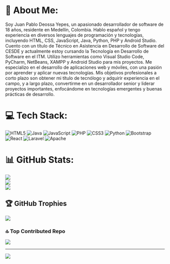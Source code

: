 # 💫 About Me:
Soy Juan Pablo Deossa Yepes, un apasionado desarrollador de software de 18 años, residente en Medellín, Colombia. Hablo español y tengo experiencia en diversos lenguajes de programación y tecnologías, incluyendo HTML, CSS, JavaScript, Java, Python, PHP y Android Studio. Cuento con un título de Técnico en Asistencia en Desarrollo de Software del CESDE y actualmente estoy cursando la Tecnología en Desarrollo de Software en el ITM. Utilizo herramientas como Visual Studio Code, PyCharm, NetBeans, XAMPP y Android Studio para mis proyectos. Me especializo en el desarrollo de aplicaciones web y móviles, con una pasión por aprender y aplicar nuevas tecnologías. Mis objetivos profesionales a corto plazo son obtener mi título de tecnólogo y adquirir experiencia en el campo, y a largo plazo, convertirme en un desarrollador senior y liderar proyectos importantes, enfocándome en tecnologías emergentes y buenas prácticas de desarrollo.


# 💻 Tech Stack:
![HTML5](https://img.shields.io/badge/html5-%23E34F26.svg?style=for-the-badge&logo=html5&logoColor=white) ![Java](https://img.shields.io/badge/java-%23ED8B00.svg?style=for-the-badge&logo=openjdk&logoColor=white) ![JavaScript](https://img.shields.io/badge/javascript-%23323330.svg?style=for-the-badge&logo=javascript&logoColor=%23F7DF1E) ![PHP](https://img.shields.io/badge/php-%23777BB4.svg?style=for-the-badge&logo=php&logoColor=white) ![CSS3](https://img.shields.io/badge/css3-%231572B6.svg?style=for-the-badge&logo=css3&logoColor=white) ![Python](https://img.shields.io/badge/python-3670A0?style=for-the-badge&logo=python&logoColor=ffdd54) ![Bootstrap](https://img.shields.io/badge/bootstrap-%238511FA.svg?style=for-the-badge&logo=bootstrap&logoColor=white) ![React](https://img.shields.io/badge/react-%2320232a.svg?style=for-the-badge&logo=react&logoColor=%2361DAFB) ![Laravel](https://img.shields.io/badge/laravel-%23FF2D20.svg?style=for-the-badge&logo=laravel&logoColor=white) ![Apache](https://img.shields.io/badge/apache-%23D42029.svg?style=for-the-badge&logo=apache&logoColor=white)
# 📊 GitHub Stats:
![](https://github-readme-stats.vercel.app/api?username=juandeossa2005&theme=tokyonight&hide_border=false&include_all_commits=false&count_private=false)<br/>
![](https://github-readme-streak-stats.herokuapp.com/?user=juandeossa2005&theme=tokyonight&hide_border=false)<br/>
![](https://github-readme-stats.vercel.app/api/top-langs/?username=juandeossa2005&theme=tokyonight&hide_border=false&include_all_commits=false&count_private=false&layout=compact)

## 🏆 GitHub Trophies
![](https://github-profile-trophy.vercel.app/?username=juandeossa2005&theme=tokyonight&no-frame=false&no-bg=true&margin-w=4)

### 🔝 Top Contributed Repo
![](https://github-contributor-stats.vercel.app/api?username=juandeossa2005&limit=5&theme=tokyonight&combine_all_yearly_contributions=true)

---
[![](https://visitcount.itsvg.in/api?id=juandeossa2005&icon=0&color=1)](https://visitcount.itsvg.in)

<!-- Proudly created with GPRM ( https://gprm.itsvg.in ) -->
